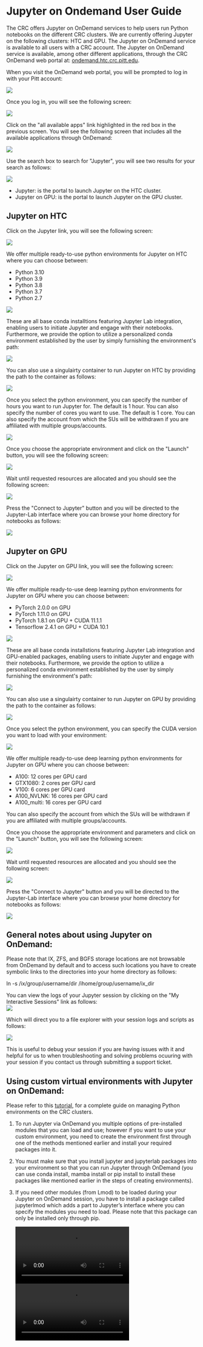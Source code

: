 # Jupyter on Ondemand User Guide
The CRC offers Jupyter on OnDemand services to help users run Python notebooks on the different CRC clusters. We are currently offering Jupyter on the following clusters: HTC and GPU. The Jupyter on OnDemand service is available to all users with a CRC account. The Jupyter on OnDemand service is available, among other different applications, through the CRC OnDemand web portal at: [ondemand.htc.crc.pitt.edu](http://ondemand.htc.crc.pitt.edu).

When you visit the OnDemand web portal, you will be prompted to log in with your Pitt account:  
  
![](../_assets/img/web-portals/ondemand_001.png)

Once you log in, you will see the following screen:  
  
![](../_assets/img/web-portals/ondemand_002.png)

Click on the "all available apps" link highlighted in the red box in the previous screen. You will see the following screen that includes all the available applications through OnDemand:  
  
![](../_assets/img/web-portals/ondemand_003.png)

Use the search box to search for "Jupyter", you will see two results for your search as follows:  
  
![](../_assets/img/web-portals/ondemand_004.png)

*   Jupyter: is the portal to launch Jupyter on the HTC cluster.
*   Jupyter on GPU: is the portal to launch Jupyter on the GPU cluster.

Jupyter on HTC
--------------

Click on the Jupyter link, you will see the following screen:  
  
![](../_assets/img/web-portals/ondemand_006.png)

We offer multiple ready-to-use python environments for Jupyter on HTC where you can choose between:

*   Python 3.10
*   Python 3.9
*   Python 3.8
*   Python 3.7
*   Python 2.7

![](../_assets/img/web-portals/ondemand_005.png)

These are all base conda installtions featuring Jupyter Lab integration, enabling users to initiate Jupyter and engage with their notebooks. Furthermore, we provide the option to utilize a personalized conda environment established by the user by simply furnishing the environment's path:  
  
![](../_assets/img/web-portals/ondemand_007.png)

You can also use a singulairty container to run Jupyter on HTC by providing the path to the container as follows:  
  
![](../_assets/img/web-portals/ondemand_008.png)

Once you select the python environment, you can specify the number of hours you want to run Jupyter for. The default is 1 hour. You can also specify the number of cores you want to use. The default is 1 core. You can also specify the account from which the SUs will be withdrawn if you are affiliated with multiple groups/accounts.

![](../_assets/img/web-portals/ondemand_009.png)

Once you choose the appropriate environment and click on the "Launch" button, you will see the following screen:  
  
![](../_assets/img/web-portals/ondemand_010.png)

Wait until requested resources are allocated and you should see the following screen:  
  
![](../_assets/img/web-portals/ondemand_011.png)

Press the "Connect to Jupyter" button and you will be directed to the Jupyter-Lab interface where you can browse your home directory for notebooks as follows:  
  
![](../_assets/img/web-portals/ondemand_012.png)

Jupyter on GPU
--------------

Click on the Jupyter on GPU link, you will see the following screen:  
  
![](../_assets/img/web-portals/ondemand_013.png)

We offer multiple ready-to-use deep learning python environments for Jupyter on GPU where you can choose between:

*   PyTorch 2.0.0 on GPU
*   PyTorch 1.11.0 on GPU
*   PyTorch 1.8.1 on GPU + CUDA 11.1.1
*   Tensorflow 2.4.1 on GPU + CUDA 10.1

![](../_assets/img/web-portals/ondemand_013_.png)

These are all base conda installstions featuring Jupyter Lab integration and GPU-enabled packages, enabling users to initiate Jupyter and engage with their notebooks. Furthermore, we provide the option to utilize a personalized conda environment established by the user by simply furnishing the environment's path:  
  
![](../_assets/img/web-portals/ondemand_014.png)

You can also use a singulairty container to run Jupyter on GPU by providing the path to the container as follows:  
  
![](../_assets/img/web-portals/ondemand_015.png)

Once you select the python environment, you can specify the CUDA version you want to load with your environment:  
  
![](../_assets/img/web-portals/ondemand_016.png)

We offer multiple ready-to-use deep learning python environments for Jupyter on GPU where you can choose between:

*   A100: 12 cores per GPU card
*   GTX1080: 2 cores per GPU card
*   V100: 6 cores per GPU card
*   A100\_NVLNK: 16 cores per GPU card
*   A100\_multi: 16 cores per GPU card

You can also specify the account from which the SUs will be withdrawn if you are affiliated with multiple groups/accounts.

Once you choose the appropriate environment and parameters and click on the "Launch" button, you will see the following screen:

![](../_assets/img/web-portals/ondemand_017.png)

Wait until requested resources are allocated and you should see the following screen:

![](../_assets/img/web-portals/ondemand_018.png)

Press the "Connect to Jupyter" button and you will be directed to the Jupyter-Lab interface where you can browse your home directory for notebooks as follows:

![](../_assets/img/web-portals/ondemand_019.png)

General notes about using Jupyter on OnDemand:
----------------------------------------------

Please note that IX, ZFS, and BGFS storage locations are not browsable from OnDemand by default and to access such locations you have to create symbolic links to the directories into your home directory as follows:

 ln -s /ix/group/username/dir /ihome/group/username/ix\_dir

You can view the logs of your Jupyter session by clicking on the "My Interactive Sessions" link as follows:  
![](../_assets/img/web-portals/ondemand_020.png)

Which will direct you to a file explorer with your session logs and scripts as follows:  
  
![](../_assets/img/web-portals/ondemand_022.png)

This is useful to debug your session if you are having issues with it and helpful for us to when troubleshooting and solving problems ocuuring with your session if you contact us through submitting a support ticket.

Using custom virtual environments with Jupyter on OnDemand:
-----------------------------------------------------------

Please refer to this [tutorial](../applications/python.md), for a complete guide on managing Python environments on the CRC clusters.

1.  To run Jupyter via OnDemand you multiple options of pre-installed modules that you can load and use; however if you want to use your custom environment, you need to create the environment first through one of the methods mentioned earlier and install your required packages into it.
2.  You must make sure that you install jupyter and jupyterlab packages into your environment so that you can run Jupyter through OnDemand (you can use conda install, mamba install or pip install to install these packages like mentioned earlier in the steps of creating environments).
3.  If you need other modules (from Lmod) to be loaded during your Jupyter on OnDemand session, you have to install a package called jupyterlmod which adds a part to Jupyter’s interface where you can specify the modules you need to load. Please note that this package can only be installed only through pip.

    ![type:video](../_assets/img/web-portals/7.install_jupyterlmod.mp4)
    ![type:video](../_assets/img/web-portals/jupyter_ondemand.mp4)